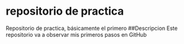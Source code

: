 # repositorio de practica
Repositorio de practica, básicamente el primero
##Descripcion 
Este repositorio va a observar mis primeros pasos en GitHub
